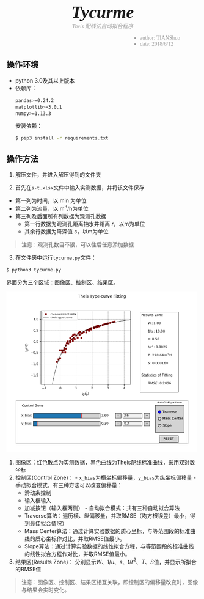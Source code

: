 <p style="text-align:center; font-family: Georgia; font-style: italic; font-size:45px; font-weight: 700; margin-bottom: 0px">Tycurme</p>
<p style="text-align:center; color:#999; font-family: Georgia; font-style: italic; margin-top: 0px;">Theis 配线法自动拟合程序</p>
<ul style="text-align:left; color:#999; font-family: Georgia; margin:0 0 0 350px; text-decoration:none; padding:0;">
    <li>author: TIANShuo</li>    
    <li>date: 2018/6/12</li>
</ul>

## 操作环境
- python 3.0及其以上版本
- 依赖库：
	```bash
	pandas>=0.24.2
	matplotlib>=3.0.1
	numpy>=1.13.3
	```
	安装依赖：
	```bash
	$ pip3 install -r requirements.txt
	```

## 操作方法

1. 解压文件，并进入解压得到的文件夹

2. 首先在`s-t.xlsx`文件中输入实测数据，并将该文件保存
  - 第一列为时间，以 $\text{min}$ 为单位
  - 第二列为流量，以 $\text{m}^3/\text{h}​$ 为单位
  - 第三列及后面所有列数据为观测孔数据
  	- 第一行数据为观测孔距离抽水井距离 $r$，以m为单位
  	- 其余行数据为降深值 $s$，以m为单位
  > 注意：观测孔数目不限，可以往后任意添加数据

3. 在文件夹中运行`tycurme.py`文件：
  ```bash
  $ python3 tycurme.py
  ```
  界面分为三个区域：图像区、控制区、结果区。

  <img src="./imgs/GUI.png" style="width: 500px;">

  1. 图像区：红色散点为实测数据，黑色曲线为Theis配线标准曲线，采用双对数坐标
  2. 控制区(Control Zone)：
  	- `x_bias`为横坐标偏移量，`y_bias`为纵坐标偏移量
  	- 手动拟合模式，有三种方法可以改变偏移量：
  		- 滑动条控制
  		- 输入框输入
  		- 加减按钮（输入框两侧）
  	- 自动拟合模式：共有三种自动拟合算法
  		- Traverse算法：遍历横、纵偏移量，并取RMSE（均方根误差）最小，得到最佳拟合情况）
  		- Mass Center算法：通过计算实验数据的质心坐标，与等范围段的标准曲线的质心坐标作对比，并取RMSE值最小。
  		- Slope算法：通过计算实验数据的线性拟合方程，与等范围段的标准曲线的线性拟合方程作对比，并取RMSE值最小。
  3. 结果区(Results Zone)：
  	分别显示$W$、$1/u$、$s$、$t/r^2$、$T$、$S$值，并显示所拟合的RMSE值

  > 注意：图像区、控制区、结果区相互关联，即控制区的偏移量改变时，图像与结果会实时变化。
